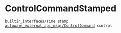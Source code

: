 # ControlCommandStamped

<div class="highlight"><pre><code>builtin_interfaces/Time stamp
<a href="../../../autoware_external_api_msgs/msg/ControlCommand">autoware_external_api_msgs/ControlCommand</a> control
</code></pre></div>
